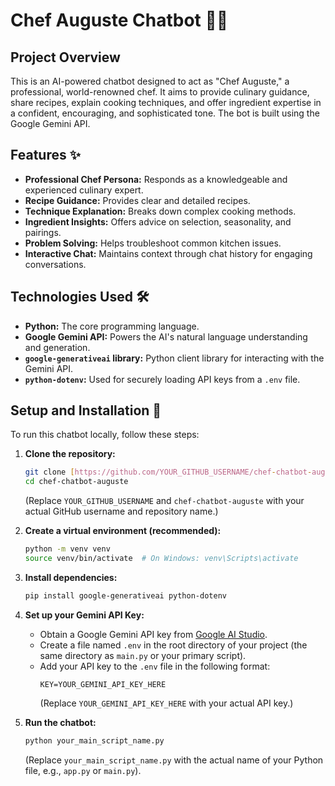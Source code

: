 # Chef Auguste Chatbot 🧑‍🍳

## Project Overview

This is an AI-powered chatbot designed to act as "Chef Auguste," a professional, world-renowned chef. It aims to provide culinary guidance, share recipes, explain cooking techniques, and offer ingredient expertise in a confident, encouraging, and sophisticated tone. The bot is built using the Google Gemini API.

## Features ✨

* **Professional Chef Persona:** Responds as a knowledgeable and experienced culinary expert.
* **Recipe Guidance:** Provides clear and detailed recipes.
* **Technique Explanation:** Breaks down complex cooking methods.
* **Ingredient Insights:** Offers advice on selection, seasonality, and pairings.
* **Problem Solving:** Helps troubleshoot common kitchen issues.
* **Interactive Chat:** Maintains context through chat history for engaging conversations.

## Technologies Used 🛠️

* **Python:** The core programming language.
* **Google Gemini API:** Powers the AI's natural language understanding and generation.
* **`google-generativeai` library:** Python client library for interacting with the Gemini API.
* **`python-dotenv`:** Used for securely loading API keys from a `.env` file.

## Setup and Installation 🚀

To run this chatbot locally, follow these steps:

1.  **Clone the repository:**
    ```bash
    git clone [https://github.com/YOUR_GITHUB_USERNAME/chef-chatbot-auguste.git](https://github.com/YOUR_GITHUB_USERNAME/chef-chatbot-auguste.git)
    cd chef-chatbot-auguste
    ```
    (Replace `YOUR_GITHUB_USERNAME` and `chef-chatbot-auguste` with your actual GitHub username and repository name.)

2.  **Create a virtual environment (recommended):**
    ```bash
    python -m venv venv
    source venv/bin/activate  # On Windows: venv\Scripts\activate
    ```

3.  **Install dependencies:**
    ```bash
    pip install google-generativeai python-dotenv
    ```

4.  **Set up your Gemini API Key:**
    * Obtain a Google Gemini API key from [Google AI Studio](https://aistudio.google.com/app/apikey).
    * Create a file named `.env` in the root directory of your project (the same directory as `main.py` or your primary script).
    * Add your API key to the `.env` file in the following format:
        ```
        KEY=YOUR_GEMINI_API_KEY_HERE
        ```
        (Replace `YOUR_GEMINI_API_KEY_HERE` with your actual API key.)

5.  **Run the chatbot:**
    ```bash
    python your_main_script_name.py
    ```
    (Replace `your_main_script_name.py` with the actual name of your Python file, e.g., `app.py` or `main.py`).


